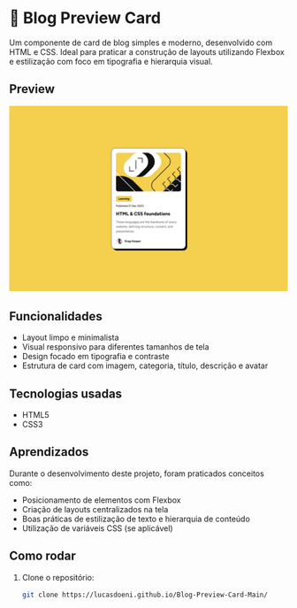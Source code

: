 # 📰 Blog Preview Card

Um componente de card de blog simples e moderno, desenvolvido com HTML e CSS. Ideal para praticar a construção de layouts utilizando Flexbox e estilização com foco em tipografia e hierarquia visual.

## Preview

![Screenshot da Página](./design/desktop-design.jpg)

## Funcionalidades

- Layout limpo e minimalista
- Visual responsivo para diferentes tamanhos de tela
- Design focado em tipografia e contraste
- Estrutura de card com imagem, categoria, título, descrição e avatar

## Tecnologias usadas

- HTML5
- CSS3

## Aprendizados

Durante o desenvolvimento deste projeto, foram praticados conceitos como:

- Posicionamento de elementos com Flexbox
- Criação de layouts centralizados na tela
- Boas práticas de estilização de texto e hierarquia de conteúdo
- Utilização de variáveis CSS (se aplicável)

## Como rodar

1. Clone o repositório:
   ```bash
   git clone https://lucasdoeni.github.io/Blog-Preview-Card-Main/

